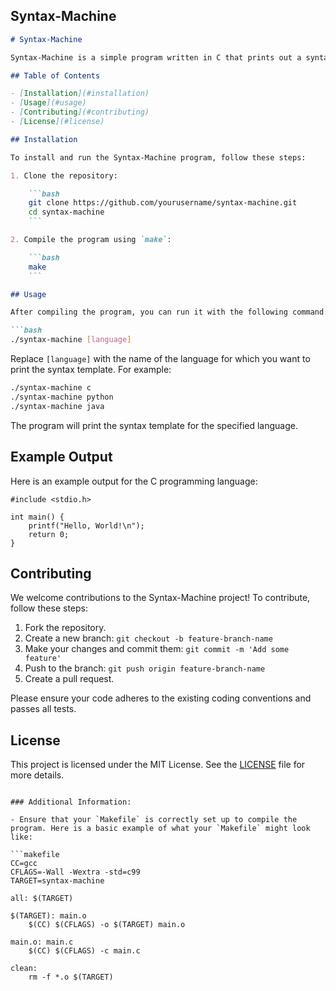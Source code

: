 ## Syntax-Machine
```markdown
# Syntax-Machine

Syntax-Machine is a simple program written in C that prints out a syntax template for a given language. This can be useful for learning new programming languages or for quick reference.

## Table of Contents

- [Installation](#installation)
- [Usage](#usage)
- [Contributing](#contributing)
- [License](#license)

## Installation

To install and run the Syntax-Machine program, follow these steps:

1. Clone the repository:

    ```bash
    git clone https://github.com/yourusername/syntax-machine.git
    cd syntax-machine
    ```

2. Compile the program using `make`:

    ```bash
    make
    ```

## Usage

After compiling the program, you can run it with the following command:

```bash
./syntax-machine [language]
```

Replace `[language]` with the name of the language for which you want to print the syntax template. For example:

```bash
./syntax-machine c
./syntax-machine python
./syntax-machine java
```

The program will print the syntax template for the specified language.

## Example Output

Here is an example output for the C programming language:

```plaintext
#include <stdio.h>

int main() {
    printf("Hello, World!\n");
    return 0;
}
```

## Contributing

We welcome contributions to the Syntax-Machine project! To contribute, follow these steps:

1. Fork the repository.
2. Create a new branch: `git checkout -b feature-branch-name`
3. Make your changes and commit them: `git commit -m 'Add some feature'`
4. Push to the branch: `git push origin feature-branch-name`
5. Create a pull request.

Please ensure your code adheres to the existing coding conventions and passes all tests.

## License

This project is licensed under the MIT License. See the [LICENSE](LICENSE) file for more details.
```

### Additional Information:

- Ensure that your `Makefile` is correctly set up to compile the program. Here is a basic example of what your `Makefile` might look like:

```makefile
CC=gcc
CFLAGS=-Wall -Wextra -std=c99
TARGET=syntax-machine

all: $(TARGET)

$(TARGET): main.o
    $(CC) $(CFLAGS) -o $(TARGET) main.o

main.o: main.c
    $(CC) $(CFLAGS) -c main.c

clean:
    rm -f *.o $(TARGET)
```
